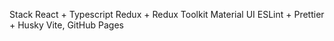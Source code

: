 Stack
React + Typescript
Redux + Redux Toolkit
Material UI
ESLint + Prettier + Husky
Vite, 
GitHub Pages

